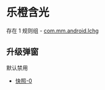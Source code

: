 # 乐橙含光

存在 1 规则组 - [com.mm.android.lchg](/src/apps/com.mm.android.lchg.ts)

## 升级弹窗

默认禁用

- [快照-0](https://i.gkd.li/i/13540871)
